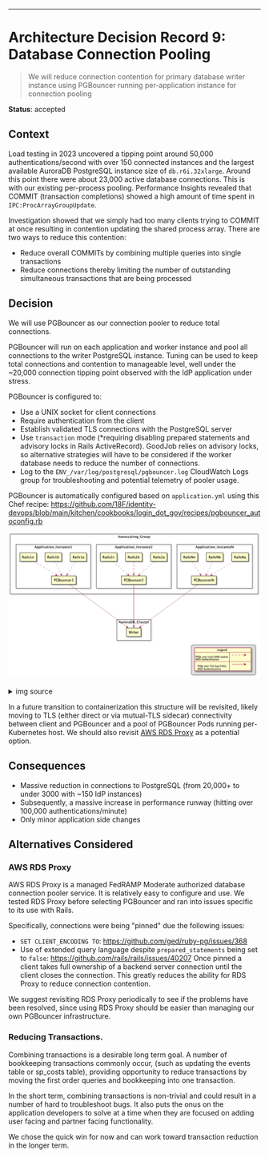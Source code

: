 ---
# Architecture Decision Record 9: Database Connection Pooling

> We will reduce connection contention for primary database writer instance
> using PGBouncer running per-application instance for connection pooling

__Status__: accepted

## Context

Load testing in 2023 uncovered a tipping point around 50,000 authentications/second
with over 150 connected instances and the largest available AuroraDB PostgreSQL
instance size of `db.r6i.32xlarge`.  Around this point there were about 23,000
active database connections.  This is with our existing per-process pooling.
Performance Insights revealed that COMMIT
(transaction completions) showed a high amount of time spent in `IPC:ProcArrayGroupUpdate`.

Investigation showed that we simply had too many clients trying to COMMIT at once
resulting in contention updating the shared process array.  There are two ways
to reduce this contention:

* Reduce overall COMMITs by combining multiple queries into single transactions
* Reduce connections thereby limiting the number of outstanding simultaneous
  transactions that are being processed

## Decision

We will use PGBouncer as our connection pooler to reduce total connections.

PGBouncer will run on each application and worker instance and pool all connections
to the writer PostgreSQL instance.  Tuning can be used to keep total connections
and contention to manageable level, well under the ~20,000 connection tipping
point observed with the IdP application under stress.

PGBouncer is configured to:
* Use a UNIX socket for client connections
* Require authentication from the client
* Establish validated TLS connections with the PostgreSQL server
* Use `transaction` mode (*requiring disabling prepared statements and advisory
  locks in Rails ActiveRecord). GoodJob relies on advisory locks, so alternative
  strategies will have to be considered if the worker database needs to reduce the
  number of connections.
* Log to the `ENV_/var/log/postgresql/pgbouncer.log` CloudWatch Logs group for
  troubleshooting and potential telemetry of pooler usage.

PGBouncer is automatically configured based on `application.yml` using this
Chef recipe: https://github.com/18F/identity-devops/blob/main/kitchen/cookbooks/login_dot_gov/recipes/pgbouncer_autoconfig.rb

![PGBouncer Connections](images/pgbouncer-overview.png)

<details> <summary> img source </summary>

~~~
@startuml
skinparam BackgroundColor transparent
skinparam componentStyle rectangle

component Autoscaling_Group {
  component Application_Instance1 {
    component Rails1a
    component Rails1b
    Component Rails1n
    component PGBouncer1
  }
  component Application_Instance2 {
    component Rails2a
    component Rails2b
    Component Rails2n
    component PGBouncer2
  }
  component Application_InstanceN {
    component RailsNa
    component RailsNb
    Component RailsNn
    component PGBouncerN
  }
}

component AuroraDB_Cluster {
  component Writer
}

Rails1a .d.> PGBouncer1
Rails1b .d.> PGBouncer1
Rails1n .d.> PGBouncer1
Rails2a .d.> PGBouncer2
Rails2b .d.> PGBouncer2
Rails2n .d.> PGBouncer2
RailsNa .d.> PGBouncerN
RailsNb .d.> PGBouncerN
RailsNn .d.> PGBouncerN

PGBouncer1 --d--> Writer
PGBouncer2 --d--> Writer
PGBouncerN --d--> Writer

legend right
{{

!procedure $arrow($text,$arr)
\n$text => {{\nleft to right direction\nskinparam backgroundcolor transparent\nlabel " " as A\nlabel " " as B\nA $arr B\n}}\n
!endprocedure

map "Legend " as arrows {
$arrow("PSQL over local UNIX socket\nMD5 Authentication", "-[dashed]->")
$arrow("PSQL over TLS (tcp/5432)\nMD5 Authentication", "-->")
}

}}
endlegend
@enduml
~~~

</details>

In a future transition to containerization this structure will be revisited, likely
moving to TLS (either direct or via mutual-TLS sidecar) connectivity between client
and PGBouncer and a pool of PGBouncer Pods running per-Kubernetes host.  We should
also revisit [AWS RDS Proxy](#aws-rds-proxy) as a potential option.

## Consequences

* Massive reduction in connections to PostgreSQL (from 20,000+ to under 3000 with ~150 IdP instances)
* Subsequently, a massive increase in performance runway (hitting over 100,000 authentications/minute)
* Only minor application side changes


## Alternatives Considered

### AWS RDS Proxy

AWS RDS Proxy is a managed FedRAMP Moderate authorized database connection pooler
service.  It is relatively easy to configure and use.  We tested RDS Proxy
before selecting PGBouncer and ran into issues specific to its use with Rails.

Specifically, connections were being "pinned" due the following issues:
* `SET CLIENT_ENCODING TO`: https://github.com/ged/ruby-pg/issues/368
* Use of extended query language despite `prepared_statements` being set to `false`: https://github.com/rails/rails/issues/40207
Once pinned a client takes full ownership of a backend server connection until
the client closes the connection.  This greatly reduces the ability for RDS Proxy
to reduce connection contention.

We suggest revisiting RDS Proxy periodically to see if the problems have been resolved,
since using RDS Proxy should be easier than managing our own PGBouncer infrastructure.

### Reducing Transactions.

Combining transactions is a desirable long term goal.  A number of bookkeeping
transactions commonly occur, (such as updating the events table or sp_costs table),
providing opportunity to reduce transactions by moving the first order queries
and bookkeeping into one transaction.

In the short term, combining transactions is non-trivial and could result in a number of hard to
troubleshoot bugs.  It also puts the onus on the application developers to solve at a time
when they are focused on adding user facing and partner facing functionality.

We chose the quick win for now and can work toward transaction reduction in the longer
term.

